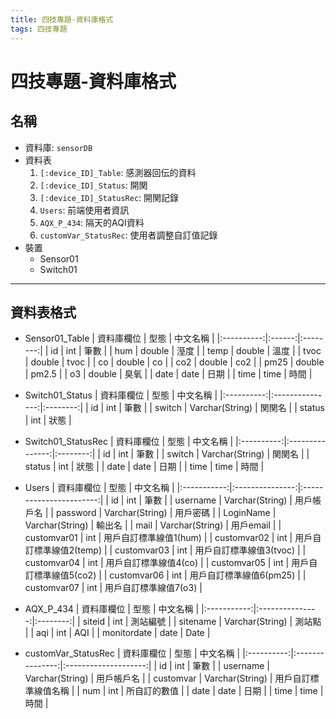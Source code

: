 ```yaml
---
title: 四技專題-資料庫格式
tags: 四技專題
---
```

四技專題-資料庫格式
===
## 名稱
- 資料庫: `sensorDB`
- 資料表
  1. `[:device_ID]_Table`: 感測器回伝的資料
  2. `[:device_ID]_Status`: 開関
  3. `[:device_ID]_StatusRec`: 開関記錄
  4. `Users`: 前端使用者資訊
  5. `AQX_P_434`: 隔天的AQI資料
  6. `customVar_StatusRec`: 使用者調整自訂值記錄
- 裝置
  * Sensor01
  * Switch01
--- 
## 資料表格式
- Sensor01_Table
  | 資料庫欄位 |  型態  | 中文名稱 |
  |:----------:|:------:|:--------:|
  |     id     |  int   |   筆數   |
  |    hum     | double |   溼度   |
  |    temp    | double |   溫度   |
  |    tvoc    | double |   tvoc   |
  |     co     | double |    co    |
  |    co2     | double |   co2    |
  |    pm25    | double |  pm2.5   |
  |     o3     | double |   臭氧   |
  |    date    |  date  |   日期   |
  |    time    |  time  |   時間   |
- Switch01_Status
  | 資料庫欄位 |      型態       | 中文名稱 |
  |:----------:|:---------------:|:--------:|
  |     id     |       int       |   筆數   |
  |   switch   | Varchar(String) |  関関名  |
  |   status   |       int       |   狀態   |
- Switch01_StatusRec
  | 資料庫欄位 |      型態       | 中文名稱 |
  |:----------:|:---------------:|:--------:|
  |     id     |       int       |   筆數   |
  |   switch   | Varchar(String) |  関関名  |
  |   status   |       int       |   狀態   |
  |    date    |      date       |   日期   |
  |    time    |      time       |   時間   |
- Users
  | 資料庫欄位  |      型態       |        中文名稱         |
  |:-----------:|:---------------:|:-----------------------:|
  |     id      |       int       |          筆數           |
  |  username   | Varchar(String) |       用戶帳戶名        |
  |  password   | Varchar(String) |        用戶密碼         |
  |  LoginName  | Varchar(String) |         輸出名          |
  |    mail     | Varchar(String) |        用戶email        |
  | customvar01 |       int       | 用戶自訂標準線值1(hum)  |
  | customvar02 |       int       | 用戶自訂標準線值2(temp) |
  | customvar03 |       int       | 用戶自訂標準線值3(tvoc) |
  | customvar04 |       int       |  用戶自訂標準線值4(co)  |
  | customvar05 |       int       | 用戶自訂標準線值5(co2)  |
  | customvar06 |       int       | 用戶自訂標準線值6(pm25) |
  | customvar07 |       int       |  用戶自訂標準線值7(o3)  |
- AQX_P_434
  | 資料庫欄位  |      型態       | 中文名稱 |
  |:-----------:|:---------------:|:--------:|
  |   siteid    |       int       | 測站編號 |
  |  sitename   | Varchar(String) |  測站點  |
  |     aqi     |       int       |   AQI    |
  | monitordate |      date       |   Date   |
  
- customVar_StatusRec
   | 資料庫欄位 |      型態       |       中文名稱       |
   |:----------:|:---------------:|:--------------------:|
   |     id     |       int       |         筆數         |
   |  username  | Varchar(String) |      用戶帳戶名      |
   | customvar  | Varchar(String) | 用戶自訂標準線值名稱 |
   |    num     |       int       |     所自訂的數值     |
   |    date    |      date       |         日期         |
   |    time    |      time       |         時間         |